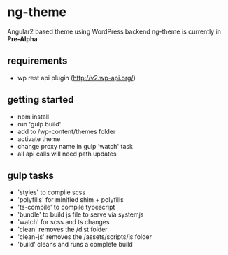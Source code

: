 # ng-theme
Angular2 based theme using WordPress backend
ng-theme is currently in **Pre-Alpha**

## requirements
- wp rest api plugin (http://v2.wp-api.org/)

## getting started
- npm install
- run 'gulp build'
- add to /wp-content/themes folder
- activate theme
- change proxy name in gulp 'watch' task
- all api calls will need path updates

## gulp tasks
- 'styles' to compile scss
- 'polyfills' for minified shim + polyfills
- 'ts-compile' to compile typescript
- 'bundle' to build js file to serve via systemjs
- 'watch' for scss and ts changes
- 'clean' removes the /dist folder
- 'clean-js' removes the /assets/scripts/js folder
- 'build' cleans and runs a complete build

